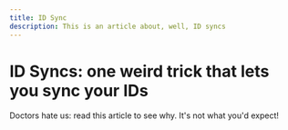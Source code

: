 ```yaml
---
title: ID Sync
description: This is an article about, well, ID syncs
---
```


# ID Syncs: one weird trick that lets you sync your IDs

Doctors hate us: read this article to see why. It's not what you'd expect!
